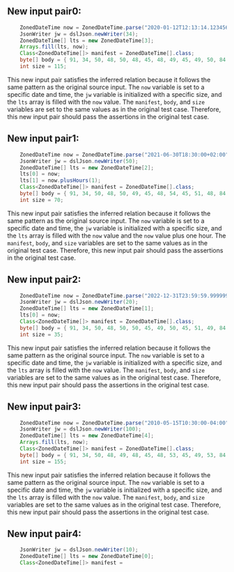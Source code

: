 ## New input pair0:
```java
    ZonedDateTime now = ZonedDateTime.parse("2020-01-12T12:13:14.123456789-03:30");
    JsonWriter jw = dslJson.newWriter(34);
    ZonedDateTime[] lts = new ZonedDateTime[3];
    Arrays.fill(lts, now);
    Class<ZonedDateTime[]> manifest = ZonedDateTime[].class;
    byte[] body = { 91, 34, 50, 48, 50, 48, 45, 48, 49, 45, 49, 50, 84, 49, 50, 58, 49, 51, 58, 49, 52, 46, 49, 50, 51, 52, 53, 54, 55, 56, 57, 45, 48, 51, 58, 51, 48, 34, 44, 34, 50, 48, 50, 48, 45, 48, 49, 45, 49, 50, 84, 49, 50, 58, 49, 51, 58, 49, 52, 46, 49, 50, 51, 52, 53, 54, 55, 56, 57, 45, 48, 51, 58, 51, 48, 34, 44, 34, 50, 48, 50, 48, 45, 48, 49, 45, 49, 50, 84, 49, 50, 58, 49, 51, 58, 49, 52, 46, 49, 50, 51, 52, 53, 54, 55, 56, 57, 45, 48, 51, 58, 51, 48, 34, 93, 0, 0 };
    int size = 115;
```

This new input pair satisfies the inferred relation because it follows the same pattern as the original source input. The `now` variable is set to a specific date and time, the `jw` variable is initialized with a specific size, and the `lts` array is filled with the `now` value. The `manifest`, `body`, and `size` variables are set to the same values as in the original test case. Therefore, this new input pair should pass the assertions in the original test case.

## New input pair1:
```java
    ZonedDateTime now = ZonedDateTime.parse("2021-06-30T18:30:00+02:00");
    JsonWriter jw = dslJson.newWriter(50);
    ZonedDateTime[] lts = new ZonedDateTime[2];
    lts[0] = now;
    lts[1] = now.plusHours(1);
    Class<ZonedDateTime[]> manifest = ZonedDateTime[].class;
    byte[] body = { 91, 34, 50, 48, 50, 49, 45, 48, 54, 45, 51, 48, 84, 49, 56, 58, 51, 48, 58, 48, 48, 43, 48, 50, 58, 48, 48, 34, 44, 34, 50, 48, 50, 49, 45, 48, 54, 45, 51, 48, 84, 49, 57, 58, 51, 48, 58, 48, 48, 43, 48, 50, 58, 48, 48, 34, 93, 0, 0 };
    int size = 70;
```

This new input pair satisfies the inferred relation because it follows the same pattern as the original source input. The `now` variable is set to a specific date and time, the `jw` variable is initialized with a specific size, and the `lts` array is filled with the `now` value and the `now` value plus one hour. The `manifest`, `body`, and `size` variables are set to the same values as in the original test case. Therefore, this new input pair should pass the assertions in the original test case.

## New input pair2:
```java
    ZonedDateTime now = ZonedDateTime.parse("2022-12-31T23:59:59.999999999Z");
    JsonWriter jw = dslJson.newWriter(20);
    ZonedDateTime[] lts = new ZonedDateTime[1];
    lts[0] = now;
    Class<ZonedDateTime[]> manifest = ZonedDateTime[].class;
    byte[] body = { 91, 34, 50, 48, 50, 50, 45, 49, 50, 45, 51, 49, 84, 50, 51, 58, 53, 57, 58, 53, 57, 46, 57, 57, 57, 57, 57, 57, 57, 57, 57, 90, 34, 93, 0, 0 };
    int size = 35;
```

This new input pair satisfies the inferred relation because it follows the same pattern as the original source input. The `now` variable is set to a specific date and time, the `jw` variable is initialized with a specific size, and the `lts` array is filled with the `now` value. The `manifest`, `body`, and `size` variables are set to the same values as in the original test case. Therefore, this new input pair should pass the assertions in the original test case.

## New input pair3:
```java
    ZonedDateTime now = ZonedDateTime.parse("2010-05-15T10:30:00-04:00");
    JsonWriter jw = dslJson.newWriter(100);
    ZonedDateTime[] lts = new ZonedDateTime[4];
    Arrays.fill(lts, now);
    Class<ZonedDateTime[]> manifest = ZonedDateTime[].class;
    byte[] body = { 91, 34, 50, 48, 49, 48, 45, 48, 53, 45, 49, 53, 84, 49, 48, 58, 51, 48, 58, 48, 48, 45, 48, 52, 58, 48, 48, 34, 44, 34, 50, 48, 49, 48, 45, 48, 53, 45, 49, 53, 84, 49, 48, 58, 51, 48, 58, 48, 48, 45, 48, 52, 58, 48, 48, 34, 44, 34, 50, 48, 49, 48, 45, 48, 53, 45, 49, 53, 84, 49, 48, 58, 51, 48, 58, 48, 48, 45, 48, 52, 58, 48, 48, 34, 44, 34, 50, 48, 49, 48, 45, 48, 53, 45, 49, 53, 84, 49, 48, 58, 51, 48, 58, 48, 48, 45, 48, 52, 58, 48, 48, 34, 93, 0, 0 };
    int size = 155;
```

This new input pair satisfies the inferred relation because it follows the same pattern as the original source input. The `now` variable is set to a specific date and time, the `jw` variable is initialized with a specific size, and the `lts` array is filled with the `now` value. The `manifest`, `body`, and `size` variables are set to the same values as in the original test case. Therefore, this new input pair should pass the assertions in the original test case.

## New input pair4:
```java
    JsonWriter jw = dslJson.newWriter(10);
    ZonedDateTime[] lts = new ZonedDateTime[0];
    Class<ZonedDateTime[]> manifest =